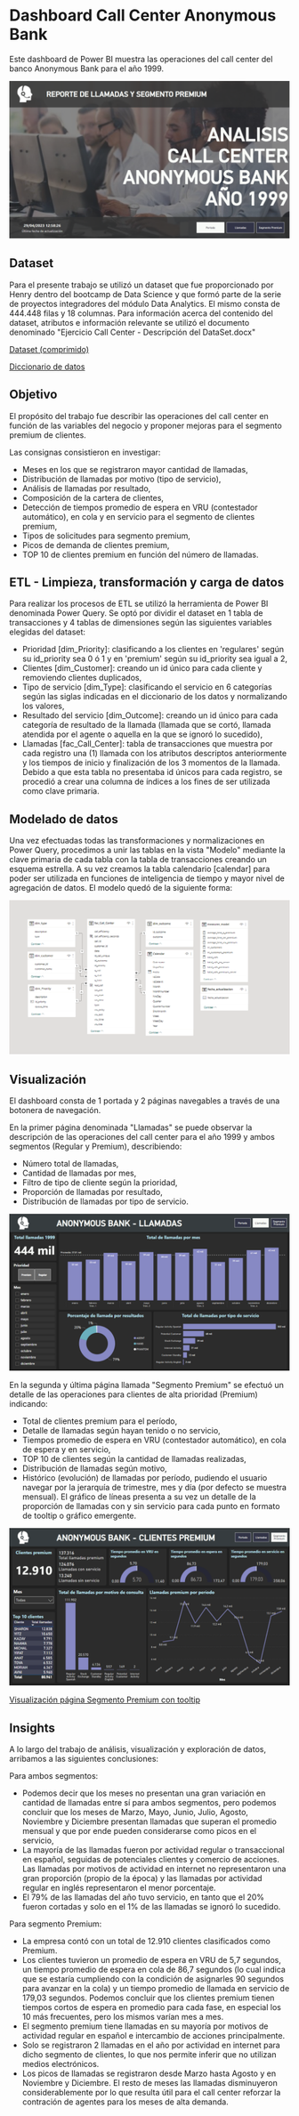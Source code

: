 
# Dashboard Call Center Anonymous Bank

Este dashboard de Power BI muestra las operaciones del call center del banco Anonymous Bank para el año 1999.




![Logo](https://github.com/scioffi96/Call-center-Anonymous-bank/blob/main/Portada.PNG?raw=true)

## Dataset

Para el presente trabajo se utilizó un dataset que fue proporcionado por Henry dentro del bootcamp de Data Science y que formó parte de la serie de proyectos integradores del módulo Data Analytics.
El mismo consta de 444.448 filas y 18 columnas. Para información acerca del contenido del dataset, atributos e información relevante se utilizó el documento denominado
"Ejercicio Call Center - Descripción del DataSet.docx"

[Dataset (comprimido)](https://github.com/scioffi96/Call-center-Anonymous-bank/blob/main/Call_Center_1999_DataSet.rar)

[Diccionario de datos](https://github.com/scioffi96/Call-center-Anonymous-bank/blob/main/Ejercicio%20Call%20Center%20-%20Descripci%C3%B3n%20del%20DataSet.docx)

## Objetivo

El propósito del trabajo fue describir las operaciones del call center en función de las variables del negocio y proponer mejoras para el segmento premium de clientes.

Las consignas consistieron en investigar: 
- Meses en los que se registraron mayor cantidad de llamadas,
- Distribución de llamadas por motivo (tipo de servicio),
- Análisis de llamadas por resultado,
- Composición de la cartera de clientes,
- Detección de tiempos promedio de espera en VRU (contestador automático), en cola y en servicio para el segmento de clientes premium,
- Tipos de solicitudes para segmento premium,
- Picos de demanda de clientes premium,
- TOP 10 de clientes premium en función del número de llamadas.
## ETL - Limpieza, transformación y carga de datos 

Para realizar los procesos de ETL se utilizó la herramienta de Power BI denominada Power Query. 
Se optó por dividir el dataset en 1 tabla de transacciones y 4 tablas de dimensiones según las siguientes variables elegidas del dataset:
- Prioridad [dim_Priority]: clasificando a los clientes en 'regulares' según su id_priority sea 0 ó 1 y en 'premium' según su id_priority sea igual a 2,
- Clientes [dim_Customer]: creando un id único para cada cliente y removiendo clientes duplicados,
- Tipo de servicio [dim_Type]: clasificando el servicio en 6 categorías según las siglas indicadas en el diccionario de los datos y normalizando los valores,
- Resultado del servicio [dim_Outcome]: creando un id único para cada categoría de resultado de la llamada (llamada que se cortó, llamada atendida por el agente o aquella en la que se ignoró lo sucedido),
- Llamadas [fac_Call_Center]: tabla de transacciones que muestra por cada registro una (1) llamada con los atributos descriptos anteriormente y los tiempos de inicio y finalización de los 3 momentos de la llamada. Debido a que esta tabla no presentaba id únicos para cada registro, se procedió a crear una columna de índices a los fines de ser utilizada como clave primaria.


## Modelado de datos

Una vez efectuadas todas las transformaciones y normalizaciones en Power Query, procedimos a unir las tablas en la vista "Modelo" mediante la clave primaria de cada tabla con la tabla de transacciones creando un esquema estrella. 
A su vez creamos la tabla calendario [calendar] para poder ser utilizada en funciones de inteligencia de tiempo y mayor nivel de agregación de datos.
El modelo quedó de la siguiente forma:

![Modelo](https://github.com/scioffi96/Call-center-Anonymous-bank/blob/main/Modelo.PNG?raw=true)


## Visualización

El dashboard consta de 1 portada y 2 páginas navegables a través de una botonera de navegación.

En la primer página denominada "Llamadas" se puede observar la descripción de las operaciones del call center para el año 1999 y ambos segmentos (Regular y Premium), describiendo:

- Número total de llamadas,
- Cantidad de llamadas por mes,
- Filtro de tipo de cliente según la prioridad,
- Proporción de llamadas por resultado,
- Distribución de llamadas por tipo de servicio.

![Logo](https://github.com/scioffi96/Call-center-Anonymous-bank/blob/main/Llamadas.PNG?raw=true)

En la segunda y última página llamada "Segmento Premium" se efectuó un detalle de las operaciones para clientes de alta prioridad (Premium) indicando:

- Total de clientes premium para el período,
- Detalle de llamadas según hayan tenido o no servicio,
- Tiempos promedio de espera en VRU (contestador automático), en cola de espera y en servicio,
- TOP 10 de clientes según la cantidad de llamadas realizadas,
- Distribución de llamadas según motivo,
- Histórico (evolución) de llamadas por período, pudiendo el usuario navegar por la jerarquía de trimestre, mes y día (por defecto se muestra mensual). El gráfico de líneas presenta a su vez un detalle de la proporción de llamadas con y sin servicio para cada punto en formato de tooltip o gráfico emergente.

![Logo](https://github.com/scioffi96/Call-center-Anonymous-bank/blob/main/Premium.PNG?raw=true)

[Visualización página Segmento Premium con tooltip](https://github.com/scioffi96/Call-center-Anonymous-bank/blob/main/Premium_tooltip.PNG?raw=true)
## Insights

A lo largo del trabajo de análisis, visualización y exploración de datos, arribamos a las siguientes conclusiones:

Para ambos segmentos:

- Podemos decir que los meses no presentan una gran variación en cantidad de llamadas entre sí para ambos segmentos, pero podemos concluir que los meses de Marzo, Mayo, Junio, Julio, Agosto, Noviembre y Diciembre presentan llamadas que superan el promedio mensual y que por ende pueden considerarse como picos en el servicio,
- La mayoría de las llamadas fueron por actividad regular o transaccional en español, seguidas de potenciales clientes y comercio de acciones. Las llamadas por motivos de actividad en internet no representaron una gran proporción (propio de la época) y las llamadas por actividad regular en inglés representaron el menor porcentaje.
- El 79% de las llamadas del año tuvo servicio, en tanto que el 20% fueron cortadas y solo en el 1% de las llamadas se ignoró lo sucedido.

Para segmento Premium:

- La empresa contó con un total de 12.910 clientes clasificados como Premium.
- Los clientes tuvieron un promedio de espera en VRU de 5,7 segundos, un tiempo promedio de espera en cola de 86,7 segundos (lo cual indica que se estaría cumpliendo con la condición de asignarles 90 segundos para avanzar en la cola) y un tiempo promedio de llamada en servicio de 179,03 segundos. Podemos concluir que los clientes premium tienen tiempos cortos de espera en promedio para cada fase, en especial los 10 más frecuentes, pero los mismos varían mes a mes.
- El segmento premium tiene llamadas en su mayoría por motivos de actividad regular en español e intercambio de acciones principalmente. 
- Solo se registraron 2 llamadas en el año por actividad en internet para dicho segmento de clientes, lo que nos permite inferir que no utilizan medios electrónicos.
- Los picos de llamadas se registraron desde Marzo hasta Agosto y en Noviembre y Diciembre. El resto de meses las llamadas disminuyeron considerablemente por lo que resulta útil para el call center reforzar la contración de agentes para los meses de alta demanda. 

